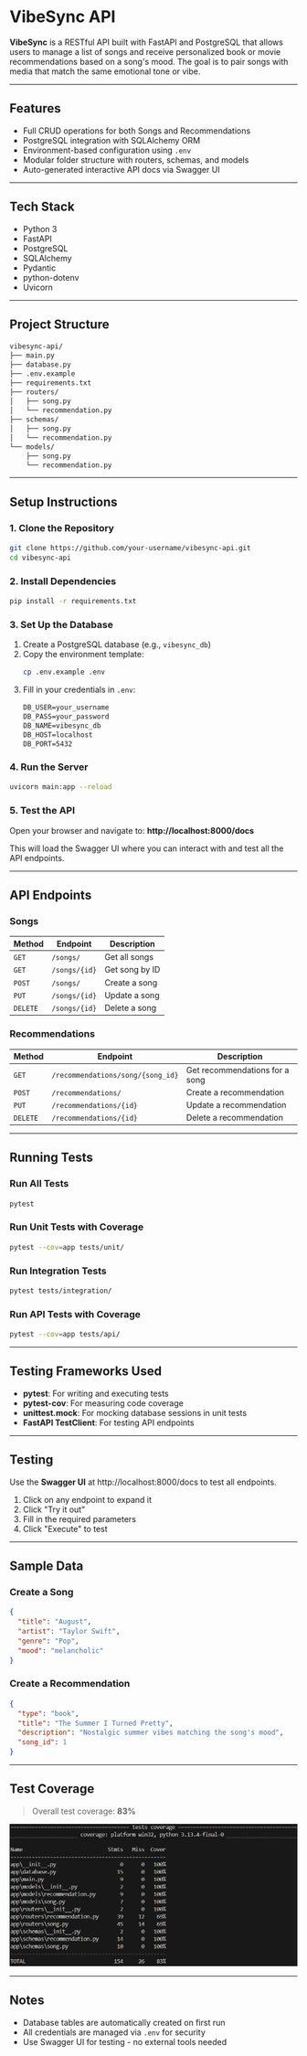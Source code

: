 # VibeSync API

**VibeSync** is a RESTful API built with FastAPI and PostgreSQL that allows users to manage a list of songs and receive personalized book or movie recommendations based on a song's mood. The goal is to pair songs with media that match the same emotional tone or vibe.

---

## Features

- Full CRUD operations for both Songs and Recommendations
- PostgreSQL integration with SQLAlchemy ORM
- Environment-based configuration using `.env`
- Modular folder structure with routers, schemas, and models
- Auto-generated interactive API docs via Swagger UI

---

## Tech Stack

- Python 3
- FastAPI
- PostgreSQL
- SQLAlchemy
- Pydantic
- python-dotenv
- Uvicorn

---

## Project Structure

```
vibesync-api/
├── main.py
├── database.py
├── .env.example
├── requirements.txt
├── routers/
│   ├── song.py
│   └── recommendation.py
├── schemas/
│   ├── song.py
│   └── recommendation.py
└── models/
    ├── song.py
    └── recommendation.py
```

---

## Setup Instructions

### 1. Clone the Repository
```bash
git clone https://github.com/your-username/vibesync-api.git
cd vibesync-api
```

### 2. Install Dependencies
```bash
pip install -r requirements.txt
```

### 3. Set Up the Database
1. Create a PostgreSQL database (e.g., `vibesync_db`)
2. Copy the environment template:
   ```bash
   cp .env.example .env
   ```
3. Fill in your credentials in `.env`:
   ```env
   DB_USER=your_username
   DB_PASS=your_password
   DB_NAME=vibesync_db
   DB_HOST=localhost
   DB_PORT=5432
   ```

### 4. Run the Server
```bash
uvicorn main:app --reload
```

### 5. Test the API
Open your browser and navigate to: **http://localhost:8000/docs**

This will load the Swagger UI where you can interact with and test all the API endpoints.

---

## API Endpoints

### Songs
| Method | Endpoint | Description |
|--------|----------|-------------|
| `GET` | `/songs/` | Get all songs |
| `GET` | `/songs/{id}` | Get song by ID |
| `POST` | `/songs/` | Create a song |
| `PUT` | `/songs/{id}` | Update a song |
| `DELETE` | `/songs/{id}` | Delete a song |

### Recommendations
| Method | Endpoint | Description |
|--------|----------|-------------|
| `GET` | `/recommendations/song/{song_id}` | Get recommendations for a song |
| `POST` | `/recommendations/` | Create a recommendation |
| `PUT` | `/recommendations/{id}` | Update a recommendation |
| `DELETE` | `/recommendations/{id}` | Delete a recommendation |

---

## Running Tests

### Run All Tests
```bash
pytest
```

### Run Unit Tests with Coverage
```bash
pytest --cov=app tests/unit/
```

### Run Integration Tests
```bash
pytest tests/integration/
```

### Run API Tests with Coverage
```bash
pytest --cov=app tests/api/
```

---

## Testing Frameworks Used

- **pytest**: For writing and executing tests
- **pytest-cov**: For measuring code coverage
- **unittest.mock**: For mocking database sessions in unit tests
- **FastAPI TestClient**: For testing API endpoints

---

## Testing

Use the **Swagger UI** at http://localhost:8000/docs to test all endpoints. 

1. Click on any endpoint to expand it
2. Click "Try it out"
3. Fill in the required parameters
4. Click "Execute" to test

---

## Sample Data

### Create a Song
```json
{
  "title": "August",
  "artist": "Taylor Swift",
  "genre": "Pop",
  "mood": "melancholic"
}
```

### Create a Recommendation
```json
{
  "type": "book",
  "title": "The Summer I Turned Pretty",
  "description": "Nostalgic summer vibes matching the song's mood",
  "song_id": 1
}
```

---

## Test Coverage

> Overall test coverage: **83%**

![Coverage Screenshot](image-1.png)

---

## Notes

- Database tables are automatically created on first run
- All credentials are managed via `.env` for security
- Use Swagger UI for testing - no external tools needed